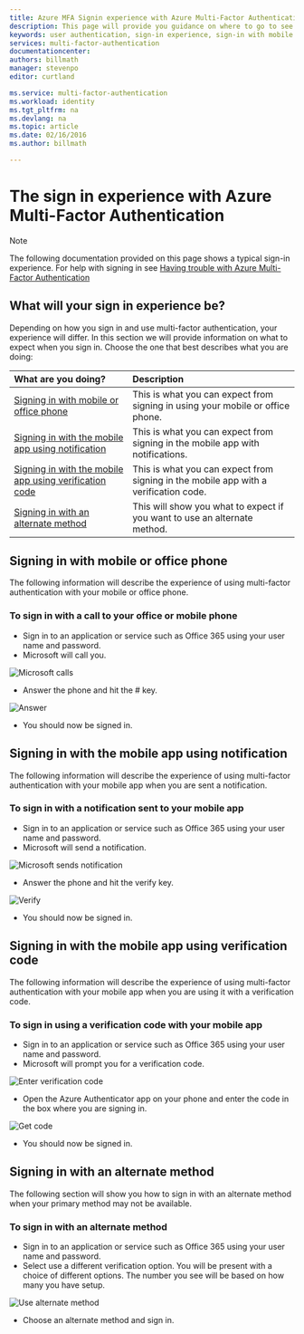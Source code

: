 ```yaml
---
title: Azure MFA Signin experience with Azure Multi-Factor Authentication
description: This page will provide you guidance on where to go to see the various signin methods available with Azure MFA.
keywords: user authentication, sign-in experience, sign-in with mobile phone, sign-in with office phone
services: multi-factor-authentication
documentationcenter: 
authors: billmath
manager: stevenpo
editor: curtland

ms.service: multi-factor-authentication
ms.workload: identity
ms.tgt_pltfrm: na
ms.devlang: na
ms.topic: article
ms.date: 02/16/2016
ms.author: billmath

---
```

# The sign in experience with Azure Multi-Factor Authentication
> [!NOTE]
> The following documentation provided on this page shows a typical sign-in experience.  For help with signing in see [Having trouble with Azure Multi-Factor Authentication](multi-factor-authentication-end-user-manage-settings.md)
> 
> 
## What will your sign in experience be?
Depending on how you sign in and use multi-factor authentication, your experience will differ.  In this section we will provide information on what to expect when you sign in.  Choose the one that best describes what you are doing:

| What are you doing? | Description |
|:--- |:--- |
| [Signing in with mobile or office phone](#signing-in-with-mobile-or-office-phone.md) |This is what you can expect from signing in using your mobile or office phone. |
| [Signing in with the mobile app using notification](#signing-in-with-the-mobile-app-using-notification.md) |This is what you can expect from signing in the mobile app with notifications. |
| [Signing in with the mobile app using verification code](#signing-in-with-the-mobile-app-using-verification-code.md) |This is what you can expect from signing in the mobile app with a verification code. |
| [Signing in with an alternate method](#signing-in-with-an-alternate-method.md) |This will show you what to expect if you want to use an alternate method. |

## Signing in with mobile or office phone
The following information will describe the experience of using multi-factor authentication with your mobile or office phone.

### To sign in with a call to your office or mobile phone
* Sign in to an application or service such as Office 365 using your user name and password.
* Microsoft will call you.

![Microsoft calls](./media/multi-factor-authentication-end-user-signin-phone/call.png)

* Answer the phone and hit the # key.

![Answer](./media/multi-factor-authentication-end-user-signin-phone/phone.png)

* You should now be signed in.</li>

## Signing in with the mobile app using notification
The following information will describe the experience of using multi-factor authentication with your mobile app when you are sent a notification.

### To sign in with a notification sent to your mobile app
* Sign in to an application or service such as Office 365 using your user name and password.
* Microsoft will send a notification.

![Microsoft sends notification](./media/multi-factor-authentication-end-user-signin-app-notify/notify.png)

* Answer the phone and hit the verify key.

![Verify](./media/multi-factor-authentication-end-user-signin-app-notify/phone.png)

* You should now be signed in.

## Signing in with the mobile app using verification code
The following information will describe the experience of using multi-factor authentication with your mobile app when you are using it with a verification code.

### To sign in using a verification code with your mobile app
* Sign in to an application or service such as Office 365 using your user name and password.
* Microsoft will prompt you for a verification code.

![Enter verification code](./media/multi-factor-authentication-end-user-signin-app-verify/verify.png)

* Open the Azure Authenticator app on your phone and enter the code in the box where you are signing in.

![Get code](./media/multi-factor-authentication-end-user-signin-app-verify/phone.png)

* You should now be signed in.

## Signing in with an alternate method
The following section will show you how to sign in with an alternate method when your primary method may not be available.

### To sign in with an alternate method
* Sign in to an application or service such as Office 365 using your user name and password.
* Select use a different verification option.  You will be present with a choice of different options. The number you see will be based on how many you have setup.

![Use alternate method](./media/multi-factor-authentication-end-user-signin-alt/alt.png)

* Choose an alternate method and sign in.

